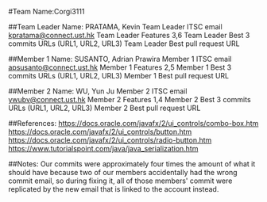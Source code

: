 #Team Name:Corgi3111

##Team Leader Name: PRATAMA, Kevin
Team Leader ITSC email kpratama@connect.ust.hk
Team Leader Features  3,6
Team Leader Best 3 commits URLs (URL1, URL2, URL3)
Team Leader Best pull request URL 

##Member 1 Name: SUSANTO, Adrian Prawira
Member 1 ITSC email apsusanto@connect.ust.hk
Member 1 Features   2,5
Member 1 Best 3 commits URLs (URL1, URL2, URL3)
Member 1 Best pull request URL 

##Member 2 Name: WU, Yun Ju
Member 2 ITSC email ywubv@connect.ust.hk
Member 2 Features  1,4
Member 2 Best 3 commits URLs (URL1, URL2, URL3)
Member 2 Best pull request URL 

##References:
https://docs.oracle.com/javafx/2/ui_controls/combo-box.htm
https://docs.oracle.com/javafx/2/ui_controls/button.htm
https://docs.oracle.com/javafx/2/ui_controls/radio-button.htm
https://www.tutorialspoint.com/java/java_serialization.htm

##Notes:
Our commits were approximately four times the amount of what it should have because two of our members accidentally had the wrong commit email,
so during fixing it, all of those members' commit were replicated by the new email that is linked to the account instead.